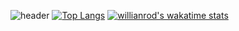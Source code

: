 ![header](https://capsule-render.vercel.app/api?type=waving&color=gradient&height=256&section=header&text=Hello%20World!&fontSize=75&animation=fadeIn&fontAlignY=38&desc=Welcome%20to%20my%20GitHub%20profile!&descAlignY=51&descAlign=62)
[![Top Langs](https://github-readme-stats.vercel.app/api/top-langs/?username=ivtikss&layout=compact&theme=buefy)](https://github.com/ivtikss)
[![willianrod's wakatime stats](https://github-readme-stats.vercel.app/api/wakatime?username=ivtikss)](https://github.com/anuraghazra/github-readme-stats)
